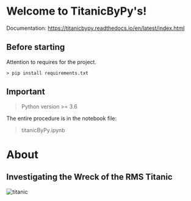 Welcome to TitanicByPy's!
=======================================

Documentation:
https://titanicbypy.readthedocs.io/en/latest/index.html


## Before starting
Attention to requires for the project.
~~~
> pip install requirements.txt
~~~

## Important
> Python version >= 3.6

 The entire procedure is in the notebook file:
 > titanicByPy.ipynb
#
#

 # About

 ## Investigating the Wreck of the RMS Titanic

 ![titanic](/images/titanic.jpg)
